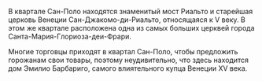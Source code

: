В квартале Сан-Поло находятся знаменитый мост Риальто и старейшая церковь Венеции Сан-Джакомо-ди-Риальто, относящаяся к V веку. В этом же квартале расположена одна из самых больших церквей города Санта-Мария-Глориоза-деи-Фрари.

Многие торговцы приходят в квартал Сан-Поло, чтобы предложить горожанам свои товары, поэтому неудивительно, что здесь находится дом Эмилио Барбариго, самого влиятельного купца Венеции XV века.